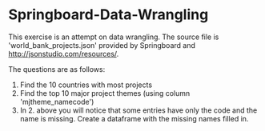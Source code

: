 # Springboard-Data-Wrangling

This exercise is an attempt on data wrangling. The source file is 'world_bank_projects.json' provided by Springboard and http://jsonstudio.com/resources/.

The questions are as follows:
1. Find the 10 countries with most projects
2. Find the top 10 major project themes (using column 'mjtheme_namecode')
3. In 2. above you will notice that some entries have only the code and the name is missing. Create a dataframe with the missing names filled in.
